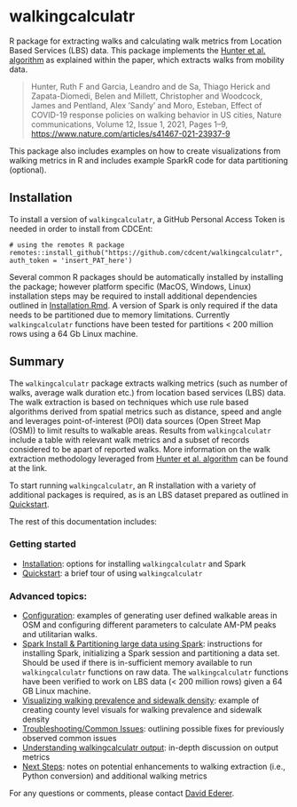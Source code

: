 # walkingcalculatr

R package for extracting walks and calculating walk metrics from Location Based Services (LBS) data. This package implements the [Hunter et al. algorithm](https://www.nature.com/articles/s41467-021-23937-9) as explained within the paper, which extracts walks from mobility data.

> Hunter, Ruth F and Garcia, Leandro and de Sa, Thiago Herick and Zapata-Diomedi, 
> Belen and Millett, Christopher and Woodcock, James and 
> Pentland, Alex ’Sandy’ and Moro, Esteban, Effect of COVID-19 response policies on walking behavior in US cities, Nature communications, Volume 12, Issue 1, 2021,
> Pages 1–9, https://www.nature.com/articles/s41467-021-23937-9

This package also includes examples on how to create visualizations from walking metrics in R and includes example SparkR code for data partitioning (optional).

## Installation

To install a version of `walkingcalculatr`, a GitHub Personal Access Token is needed in order to install from CDCEnt:

```{r, eval = FALSE}
# using the remotes R package
remotes::install_github("https://github.com/cdcent/walkingcalculatr", auth_token = 'insert_PAT_here')
```

Several common R packages should be automatically installed by installing the package; however platform specific (MacOS, Windows, Linux) installation steps may be required to install additional dependencies outlined in [Installation.Rmd](./vignettes/Installation.Rmd). A version of Spark is only required if the data needs to be partitioned due to memory limitations. Currently `walkingcalculatr` functions have been tested for partitions < 200 million rows using a 64 Gb Linux machine. 

## Summary

The `walkingcalculatr` package extracts walking metrics (such as number of walks, average walk duration etc.)  from location based services (LBS) data. The walk extraction is based on techniques which use rule based algorithms derived from spatial metrics such as distance, speed and angle and leverages point-of-interest (POI) data sources (Open Street Map (OSM)) to limit results to walkable areas. Results from `walkingcalculatr` include a table with relevant walk metrics and a subset of records considered to be apart of reported walks. More information on the walk extraction methodology leveraged from [Hunter et al. algorithm](https://www.nature.com/articles/s41467-021-23937-9) can be found at the link.

To start running `walkingcalculatr`, an R installation with a variety of additional packages is required, as is an LBS dataset prepared as outlined in [Quickstart](./vignettes/Quickstart.Rmd).

The rest of this documentation includes:

### Getting started
- [Installation](./vignettes/Installation.Rmd): options for installing `walkingcalculatr` and Spark
- [Quickstart](./vignettes/Quickstart.Rmd): a brief tour of using `walkingcalculatr`

### Advanced topics:
- [Configuration](./vignettes/Configuration.Rmd): examples of generating user defined walkable areas in OSM and configuring different parameters to calculate AM-PM peaks and utilitarian walks.
- [Spark Install & Partitioning large data using Spark](./vignettes/Spark_Overview.Rmd): instructions for installing Spark, initializing a Spark session and partitioning a data set. Should be used if there is in-sufficient memory available to run `walkingcalculatr` functions on raw data. The `walkingcalculatr` functions have been verified to work on LBS data  (< 200 million rows) given a  64 GB Linux machine.
- [Visualizing walking prevalence and sidewalk density](./vignettes/Walk_Prev_Sidewalk_Density.Rmd): example of creating county level visuals for walking prevalence and sidewalk density
- [Troubleshooting/Common Issues](./vignettes/Troubleshooting.Rmd): outlining possible fixes for previously observed common issues
- [Understanding walkingcalculatr output](./vignettes/Output.Rmd): in-depth discussion on output metrics
- [Next Steps](./vignettes/Next_Steps.Rmd): notes on potential enhancements to walking extraction (i.e., Python conversion) and additional walking metrics

For any questions or comments, please contact [David Ederer](xhj2@cdc.gov).
